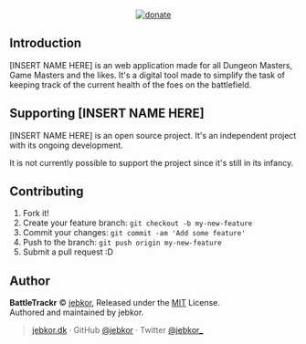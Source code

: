 <p align="center">
<br>
<a href="https://github.com/jebkor/donate"><img src="https://img.shields.io/badge/$-donate-ff69b4.svg?maxAge=2592000&amp;style=flat" alt="donate"></a>
</p>

## Introduction

[INSERT NAME HERE] is an web application made for all Dungeon Masters, Game Masters and the likes. It's a digital tool made to simplify the task of keeping track of the current health of the foes on the battlefield.

## Supporting [INSERT NAME HERE]

[INSERT NAME HERE] is an open source project. It's an independent project with its ongoing development.

It is not currently possible to support the project since it's still in its infancy.


## Contributing

1. Fork it!
2. Create your feature branch: `git checkout -b my-new-feature`
3. Commit your changes: `git commit -am 'Add some feature'`
4. Push to the branch: `git push origin my-new-feature`
5. Submit a pull request :D



## Author

**BattleTrackr** © [jebkor](https://github.com/jebkor), Released under the [MIT](https://opensource.org/licenses/MIT) License.<br>
Authored and maintained by jebkor.

> [jebkor.dk](https://jebkor.dk) · GitHub [@jebkor](https://github.com/jebkor) · Twitter [@jebkor_](https://twitter.com/jebkor_)
